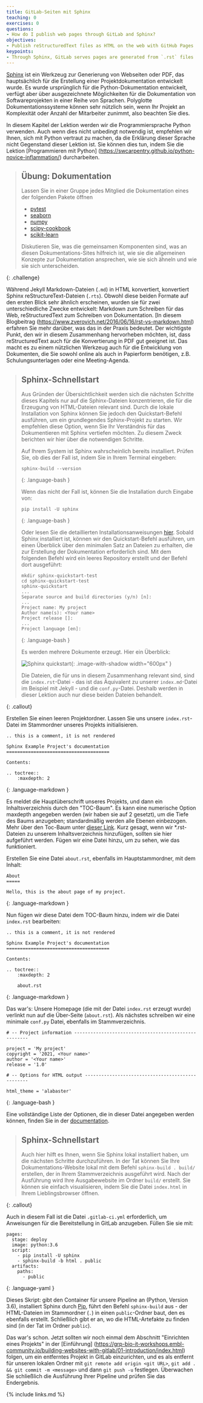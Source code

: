 ```yaml
---
title: GitLab-Seiten mit Sphinx
teaching: 0
exercises: 0
questions:
- How do I publish web pages through GitLab and Sphinx?
objectives:
- Publish reStructuredText files as HTML on the web with GitHub Pages
keypoints:
- Through Sphinx, GitLab serves pages are generated from `.rst` files
---
```



[Sphinx](https://www.sphinx-doc.org/en/master/) ist ein Werkzeug zur Generierung von
Webseiten oder PDF, das hauptsächlich für die Erstellung einer Projektdokumentation
entwickelt wurde. Es wurde ursprünglich für die Python-Dokumentation entwickelt, verfügt
aber über ausgezeichnete Möglichkeiten für die Dokumentation von Softwareprojekten in
einer Reihe von Sprachen. Polyglotte Dokumentationssysteme können sehr nützlich sein,
wenn Ihr Projekt an Komplexität oder Anzahl der Mitarbeiter zunimmt, also beachten Sie
dies.

In diesem Kapitel der Lektion werden wir die Programmiersprache Python verwenden. Auch
wenn dies nicht unbedingt notwendig ist, empfehlen wir Ihnen, sich mit Python vertraut
zu machen, da die Erklärung dieser Sprache nicht Gegenstand dieser Lektion ist. Sie
können dies tun, indem Sie die Lektion [Programmieren mit Python]
(https://swcarpentry.github.io/python-novice-inflammation/) durcharbeiten.

> ## Übung: Dokumentation
> Lassen Sie in einer Gruppe jedes Mitglied die Dokumentation eines der folgenden Pakete
> öffnen
> - [pytest](https://docs.pytest.org/en/latest/)
> - [seaborn](https://seaborn.pydata.org/)
> - [numpy](https://docs.scipy.org/doc/numpy/reference/)
> - [scipy-cookbook](https://scipy-cookbook.readthedocs.io/)
> - [scikit-learn](http://scikit-learn.org/stable/)
> 
> Diskutieren Sie, was die gemeinsamen Komponenten sind, was an diesen
> Dokumentations-Sites hilfreich ist, wie sie die allgemeinen Konzepte zur Dokumentation
> ansprechen, wie sie sich ähneln und wie sie sich unterscheiden.
> 
{: .challenge}

Während Jekyll Markdown-Dateien (`.md`) in HTML konvertiert, konvertiert Sphinx
reStructureText-Dateien (`.rts`). Obwohl diese beiden Formate auf den ersten Blick sehr
ähnlich erscheinen, wurden sie für zwei unterschiedliche Zwecke entwickelt: Markdown zum
Schreiben für das Web, reStructuredText zum Schreiben von Dokumentation. [In diesem
Blogbeitrag (https://www.zverovich.net/2016/06/16/rst-vs-markdown.html) erfahren Sie
mehr darüber, was das in der Praxis bedeutet. Der wichtigste Punkt, den wir in diesem
Zusammenhang hervorheben möchten, ist, dass reStructuredText auch für die Konvertierung
in PDF gut geeignet ist. Das macht es zu einem nützlichen Werkzeug auch für die
Entwicklung von Dokumenten, die Sie sowohl online als auch in Papierform benötigen, z.B.
Schulungsunterlagen oder eine Meeting-Agenda.

> ## Sphinx-Schnellstart
> Aus Gründen der Übersichtlichkeit werden sich die nächsten Schritte dieses Kapitels
> nur auf die Sphinx-Dateien konzentrieren, die für die Erzeugung von HTML-Dateien
> relevant sind. Durch die lokale Installation von Sphinx können Sie jedoch den
> Quickstart-Befehl ausführen, um ein grundlegendes Sphinx-Projekt zu starten. Wir
> empfehlen diese Option, wenn Sie Ihr Verständnis für das Dokumentieren mit Sphinx
> vertiefen möchten. Zu diesem Zweck berichten wir hier über die notwendigen Schritte.
> 
> Auf Ihrem System ist Sphinx wahrscheinlich bereits installiert. Prüfen Sie, ob dies
> der Fall ist, indem Sie in Ihrem Terminal eingeben:
> 
> ~~~
> sphinx-build --version
> ~~~
> {: .language-bash }
> 
> Wenn das nicht der Fall ist, können Sie die Installation durch Eingabe von:
> 
> ~~~
> pip install -U sphinx
> ~~~
> {: .language-bash }
> 
> Oder lesen Sie die detaillierten Installationsanweisungen
> [hier](https://www.sphinx-doc.org/en/master/usage/installation.html). Sobald Sphinx
> installiert ist, können wir den Quickstart-Befehl ausführen, um einen Überblick über
> den minimalen Satz an Dateien zu erhalten, die zur Erstellung der Dokumentation
> erforderlich sind. Mit dem folgenden Befehl wird ein leeres Repository erstellt und
> der Befehl dort ausgeführt:
> 
> ~~~
> mkdir sphinx-quickstart-test
> cd sphinx-quickstart-test
> sphinx-quickstart
> ...
> Separate source and build directories (y/n) [n]:
> ...
> Project name: My project
> Author name(s): <Your name>
> Project release []:
> ...
> Project language [en]:
> ~~~
> {: .language-bash }
> 
> Es werden mehrere Dokumente erzeugt. Hier ein Überblick:
> 
> ![Sphinx quickstart](../fig/sphinx-quickstart.png){: .image-with-shadow width="600px"
> }
> 
> Die Dateien, die für uns in diesem Zusammenhang relevant sind, sind die
> `index.rst`-Datei - das ist das Äquivalent zu unserer `index.md`-Datei im Beispiel mit
> Jekyll - und die `conf.py`-Datei. Deshalb werden in dieser Lektion auch nur diese
> beiden Dateien behandelt.
> 
{: .callout}

Erstellen Sie einen leeren Projektordner. Lassen Sie uns unsere `index.rst`-Datei im
Stammordner unseres Projekts initialisieren.

~~~
.. this is a comment, it is not rendered

Sphinx Example Project's documentation
======================================

Contents:

.. toctree::
    :maxdepth: 2
~~~
> 
{: .language-markdown }

Es meldet die Hauptüberschrift unseres Projekts, und dann ein Inhaltsverzeichnis durch
den "TOC-Baum". Es kann eine numerische Option maxdepth angegeben werden (wir haben sie
auf 2 gesetzt), um die Tiefe des Baums anzugeben; standardmäßig werden alle Ebenen
einbezogen. Mehr über den Toc-Baum unter [dieser
Link](https://www.sphinx-doc.org/en/master/usage/restructuredtext/directives.html). Kurz
gesagt, wenn wir *.rst-Dateien zu unserem Inhaltsverzeichnis hinzufügen, sollten sie
hier aufgeführt werden. Fügen wir eine Datei hinzu, um zu sehen, wie das funktioniert.

Erstellen Sie eine Datei `about.rst`, ebenfalls im Hauptstammordner, mit dem Inhalt:

~~~
About
=====

Hello, this is the about page of my project.
~~~
> 
{: .language-markdown }

Nun fügen wir diese Datei dem TOC-Baum hinzu, indem wir die Datei `index.rst`
bearbeiten:

~~~
.. this is a comment, it is not rendered

Sphinx Example Project's documentation
======================================

Contents:

.. toctree::
    :maxdepth: 2

    about.rst
~~~
> 
{: .language-markdown }

Das war's: Unsere Homepage (die mit der Datei `index.rst` erzeugt wurde) verlinkt nun
auf die Über-Seite (`about.rst`). Als nächstes schreiben wir eine minimale `conf.py`
Datei, ebenfalls im Stammverzeichnis.

~~~
# -- Project information -----------------------------------------------------

project = 'My project'
copyright = '2021, <Your name>'
author = '<Your name>'
release = '1.0'

# -- Options for HTML output -------------------------------------------------

html_theme = 'alabaster'
~~~
> 
{: .language-bash }

Eine vollständige Liste der Optionen, die in dieser Datei angegeben werden können,
finden Sie in der
[documentation](https://www.sphinx-doc.org/en/master/usage/configuration.html).

> ## Sphinx-Schnellstart
> Auch hier hilft es Ihnen, wenn Sie Sphinx lokal installiert haben, um die nächsten
> Schritte durchzuführen. In der Tat können Sie Ihre Dokumentations-Website lokal mit
> dem Befehl `sphinx-build . build/` erstellen, der in Ihrem Stammverzeichnis ausgeführt
> wird. Nach der Ausführung wird Ihre Ausgabewebsite im Ordner `build/` erstellt. Sie
> können sie einfach visualisieren, indem Sie die Datei `index.html` in Ihrem
> Lieblingsbrowser öffnen.
> 
{: .callout}

Auch in diesem Fall ist die Datei `.gitlab-ci.yml` erforderlich, um Anweisungen für die
Bereitstellung in GitLab anzugeben. Füllen Sie sie mit:

~~~
pages:
  stage: deploy
  image: python:3.6
  script:
    - pip install -U sphinx
    - sphinx-build -b html . public
  artifacts:
    paths:
      - public
~~~
> 
{: .language-yaml }

Dieses Skript: gibt den Container für unsere Pipeline an (Python, Version 3.6),
installiert Sphinx durch [Pip](https://pypi.org/project/pip/), führt den Befehl
`sphinx-build` aus - der HTML-Dateien im Stammordner (`.`) in einen `public`-Ordner
baut, den es ebenfalls erstellt. Schließlich gibt er an, wo die HTML-Artefakte zu finden
sind (in der Tat im Ordner `public`).

Das war's schon. Jetzt sollten wir noch einmal dem Abschnitt "Einrichten eines Projekts"
in der [Einführung]
(https://grp-bio-it-workshops.embl-community.io/building-websites-with-gitlab/01-introduction/index.html)
folgen, um ein entferntes Projekt in GitLab einzurichten, und es als entfernt für
unseren lokalen Ordner mit `git remote add origin <git URL>`, `git add . && git commit
-m <message>` und dann `git push -u` festlegen. Überwachen Sie schließlich die
Ausführung Ihrer Pipeline und prüfen Sie das Endergebnis.

{% include links.md %}

